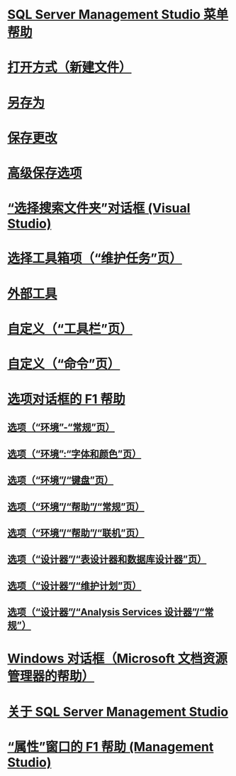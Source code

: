 # [SQL Server Management Studio 菜单帮助](sql-server-management-studio-menu-help.md)
# [打开方式（新建文件）](open-with-new-file.md)
# [另存为](save-as.md)
# [保存更改](save-changes.md)
# [高级保存选项](advanced-save-options.md)
# [“选择搜索文件夹”对话框 (Visual Studio)](choose-search-folders-dialog-box-visual-studio.md)
# [选择工具箱项（“维护任务”页）](choose-toolbox-items-maintenance-tasks-page.md)
# [外部工具](external-tools.md)
# [自定义（“工具栏”页）](customize-toolbars-page.md)
# [自定义（“命令”页）](customize-commands-page.md)
# [选项对话框的 F1 帮助](options-dialog-boxes-f1-help.md)
## [选项（“环境”-“常规”页）](options-environment-general-page.md)
## [选项（“环境”:“字体和颜色”页）](options-environment-fonts-and-colors-page.md)
## [选项（“环境”/“键盘”页）](options-environment-keyboard-page.md)
## [选项（“环境”/“帮助”/“常规”页）](options-environment-help-general-page.md)
## [选项（“环境”/“帮助”/“联机”页）](options-environment-help-online-page.md)
## [选项（“设计器”/“表设计器和数据库设计器”页）](options-designers-table-and-database-designers-page.md)
## [选项（“设计器”/“维护计划”页）](options-designers-maintenance-plans-page.md)
## [选项（“设计器”/“Analysis Services 设计器”/“常规”）](options-designers-analysis-services-designers-general.md)
# [Windows 对话框（Microsoft 文档资源管理器的帮助）](windows-dialog-box-microsoft-document-explorer-help.md)
# [关于 SQL Server Management Studio](about-sql-server-management-studio.md)
# [“属性”窗口的 F1 帮助 (Management Studio)](properties-window-f1-help-management-studio.md)
